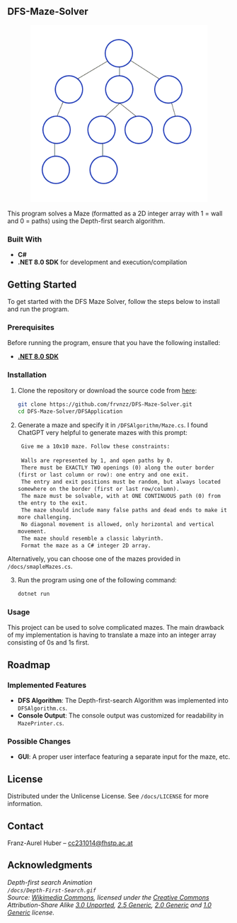 ## DFS-Maze-Solver

<p align="center">
  <img width="400" src="/docs/Depth-First-Search.gif">
</p> 

This program solves a Maze (formatted as a 2D integer array with 1 = wall and 0 = paths) using the Depth-first search algorithm.

### Built With

- **C#**
- **.NET 8.0 SDK** for development and execution/compilation

## Getting Started

To get started with the DFS Maze Solver, follow the steps below to install and run the program.

### Prerequisites

Before running the program, ensure that you have the following installed:

- **[.NET 8.0 SDK](https://dotnet.microsoft.com/en-us/download/dotnet/8.0)**

### Installation

1. Clone the repository or download the source code from [here](https://github.com/frvnzz/DFS-Maze-Solver/archive/refs/heads/main.zip):

   ```bash
   git clone https://github.com/frvnzz/DFS-Maze-Solver.git
   cd DFS-Maze-Solver/DFSApplication
   ```

2. Generate a maze and specify it in `/DFSAlgorithm/Maze.cs`. I found ChatGPT very helpful to generate mazes with this prompt:

   ```
    Give me a 10x10 maze. Follow these constraints:

    Walls are represented by 1, and open paths by 0.
    There must be EXACTLY TWO openings (0) along the outer border (first or last column or row): one entry and one exit.
    The entry and exit positions must be random, but always located somewhere on the border (first or last row/column).
    The maze must be solvable, with at ONE CONTINUOUS path (0) from the entry to the exit.
    The maze should include many false paths and dead ends to make it more challenging.
    No diagonal movement is allowed, only horizontal and vertical movement.
    The maze should resemble a classic labyrinth.
    Format the maze as a C# integer 2D array.
   ```

Alternatively, you can choose one of the mazes provided in `/docs/smapleMazes.cs`.

3. Run the program using one of the following command:

    ```bash
   dotnet run
   ```

### Usage

This project can be used to solve complicated mazes. The main drawback of my implementation is having to translate a maze into an integer array consisting of 0s and 1s first.

## Roadmap

### Implemented Features

- **DFS Algorithm**: The Depth-first-search Algorithm was implemented into `DFSAlgorithm.cs`.
- **Console Output**: The console output was customized for readability in `MazePrinter.cs`.

### Possible Changes

- **GUI**: A proper user interface featuring a separate input for the maze, etc.

## License

Distributed under the Unlicense License. See `/docs/LICENSE` for more information.

## Contact

Franz-Aurel Huber – [cc231014@fhstp.ac.at](mailto:cc231014@fhstp.ac.at)

## Acknowledgments

*Depth-first search Animation  
`/docs/Depth-First-Search.gif`  
Source: [Wikimedia Commons](https://commons.wikimedia.org/wiki/File:Depth-First-Search.gif), licensed under the [Creative Commons](https://en.wikipedia.org/wiki/Creative_Commons) Attribution-Share Alike [3.0 Unported](https://creativecommons.org/licenses/by-sa/3.0/deed.en), [2.5 Generic](https://creativecommons.org/licenses/by-sa/2.5/deed.en), [2.0 Generic](https://creativecommons.org/licenses/by-sa/2.0/deed.en) and [1.0 Generic](https://creativecommons.org/licenses/by-sa/1.0/deed.en) license.*
